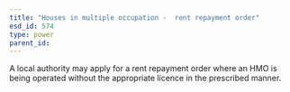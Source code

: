 ```yaml
---
title: "Houses in multiple occupation -  rent repayment order"
esd_id: 574
type: power
parent_id:  
---
```


A local authority may apply for a rent repayment order where an HMO is being operated without the appropriate licence in the prescribed manner.

